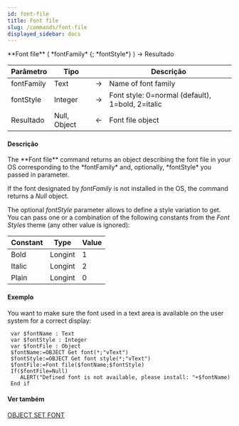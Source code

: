 ```yaml
---
id: font-file
title: Font file
slug: /commands/font-file
displayed_sidebar: docs
---
```


<!--REF #_command_.Font file.Syntax-->**Font file** ( *fontFamily* {; *fontStyle*} ) -> Resultado<!-- END REF-->
<!--REF #_command_.Font file.Params-->
| Parâmetro | Tipo |  | Descrição |
| --- | --- | --- | --- |
| fontFamily | Text | &srarr; | Name of font family |
| fontStyle | Integer | &srarr; | Font style: 0=normal (default), 1=bold, 2=italic |
| Resultado | Null, Object | &larr; | Font file object |

<!-- END REF-->

#### Descrição 

<!--REF #_command_.Font file.Summary-->The **Font file** command returns an object describing the font file in your OS corresponding to the *fontFamily* and, optionally, *fontStyle* you passed in parameter.<!-- END REF--> 

If the font designated by *fontFamily* is not installed in the OS, the command returns a *Null* object. 

The optional *fontStyle* parameter allows to define a style variation to get. You can pass one or a combination of the following constants from the *Font Styles* theme (any other value is ignored):

| Constant | Type    | Value |
| -------- | ------- | ----- |
| Bold     | Longint | 1     |
| Italic   | Longint | 2     |
| Plain    | Longint | 0     |

#### Exemplo 

You want to make sure the font used in a text area is available on the user system for a correct display:

```4d
 var $fontName : Text
 var $fontStyle : Integer
 var $fontFile : Object
 $fontName:=OBJECT Get font(*;"vText")
 $fontStyle:=OBJECT Get font style(*;"vText")
 $fontFile:=Font file($fontName;$fontStyle)
 If($fontFile=Null)
    ALERT("Defined font is not available, please install: "+$fontName)
 End if
```

#### Ver também 

[OBJECT SET FONT](object-set-font.md)  